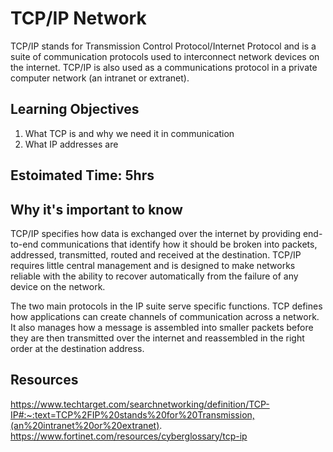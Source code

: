 # TCP/IP Network
TCP/IP stands for Transmission Control Protocol/Internet Protocol and is a suite of communication protocols used to interconnect network devices on the internet. TCP/IP is also used as a communications protocol in a private computer network (an intranet or extranet).

## Learning Objectives
1. What TCP is and why we need it in communication
2. What IP addresses are 

## Estoimated Time: 5hrs

## Why it's important to know
TCP/IP specifies how data is exchanged over the internet by providing end-to-end communications that identify how it should be broken into packets, addressed, transmitted, routed and received at the destination. TCP/IP requires little central management and is designed to make networks reliable with the ability to recover automatically from the failure of any device on the network.

The two main protocols in the IP suite serve specific functions. TCP defines how applications can create channels of communication across a network. It also manages how a message is assembled into smaller packets before they are then transmitted over the internet and reassembled in the right order at the destination address.

## Resources
https://www.techtarget.com/searchnetworking/definition/TCP-IP#:~:text=TCP%2FIP%20stands%20for%20Transmission,(an%20intranet%20or%20extranet).
https://www.fortinet.com/resources/cyberglossary/tcp-ip